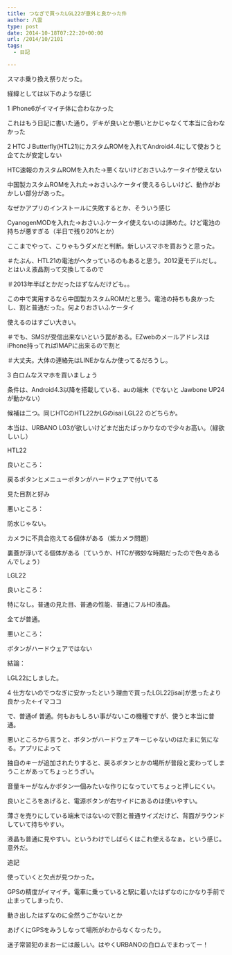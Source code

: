 ```yaml
---
title: つなぎで買ったLGL22が意外と良かった件
author: 八雲
type: post
date: 2014-10-18T07:22:20+00:00
url: /2014/10/2101
tags:
  - 日記

---
```

スマホ乗り換え祭りだった。
  
経緯としては以下のような感じ
  
1 iPhone6がイマイチ体に合わなかった
  
これはもう日記に書いた通り。デキが良いとか悪いとかじゃなくて本当に合わなかった

2 HTC J Butterfly(HTL21)にカスタムROMを入れてAndroid4.4にして使おうと企てたが安定しない
  
HTC速報のカスタムROMを入れた→悪くないけどおさいふケータイが使えない
  
中国製カスタムROMを入れた→おさいふケータイ使えるらしいけど、動作がおかしい部分があった。
  
なぜかアプリのインストールに失敗するとか、そういう感じ
  
CyanogenMODを入れた→おさいふケータイ使えないのは諦めた。けど電池の持ちが悪すぎる（半日で残り20%とか）
  
ここまでやって、こりゃもうダメだと判断。新しいスマホを買おうと思った。
  
＃たぶん、HTL21の電池がヘタっているのもあると思う。2012夏モデルだし。とはいえ液晶割って交換してるので
  
＃2013年半ばとかだったはずなんだけども。。

この中で実用するなら中国製カスタムROMだと思う。電池の持ちも良かったし、割と普通だった。何よりおさいふケータイ
  
使えるのはすごい大きい。
  
＃でも、SMSが受信出来ないという罠がある。EZwebのメールアドレスはiPhone持ってればIMAPに出来るので割と
  
＃大丈夫。大体の連絡先はLINEかなんか使ってるだろうし。

3 白ロムなスマホを買いましょう
  
条件は、Android4.3以降を搭載している、auの端末（でないと Jawbone UP24 が動かない）
  
候補は二つ。同じHTCのHTL22かLGのisai LGL22 のどちらか。
  
本当は、URBANO L03が欲しいけどまだ出たばっかりなので少々お高い。（緑欲しいし）
  
HTL22
  
良いところ：
  
戻るボタンとメニューボタンがハードウェアで付いてる
  
見た目割と好み

悪いところ：
  
防水じゃない。
  
カメラに不具合抱えてる個体がある（紫カメラ問題）
  
裏蓋が浮いてる個体がある（ていうか、HTCが微妙な時期だったので色々あるんでしょう）

LGL22
  
良いところ：
  
特になし。普通の見た目、普通の性能、普通にフルHD液晶。
  
全てが普通。

悪いところ：
  
ボタンがハードウェアではない

結論：
  
LGL22にしました。

4 仕方ないのでつなぎに安かったという理由で買ったLGL22[isai]が思ったより良かった←イマココ
  
で、普通of 普通。何もおもしろい事がないこの機種ですが、使うと本当に普通。
  
悪いところから言うと、ボタンがハードウェアキーじゃないのはたまに気になる。アプリによって
  
独自のキーが追加されたりすると、戻るボタンとかの場所が普段と変わってしまうことがあってちょっとうざい。
  
音量キーがなんかボタン一個みたいな作りになっていてちょっと押しにくい。
  
良いところをあげると、電源ボタンが右サイドにあるのは使いやすい。
  
薄さを売りにしている端末ではないので割と普通サイズだけど、背面がラウンドしていて持ちやすい。
  
液晶も普通に見やすい。というわけでしばらくはこれ使えるなぁ。という感じ。意外だ。

追記
  
使っていくと欠点が見つかった。
  
GPSの精度がイマイチ。電車に乗っていると駅に着いたはずなのにかなり手前で止まってしまったり、
  
動き出したはずなのに全然うごかないとか
  
あげくにGPSをみうしなって場所がわからなくなったり。
  
迷子常習犯のまおーには厳しい。はやくURBANOの白ロムでまわってー！
